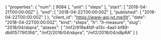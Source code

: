 {
  "properties": {
    "num": [
      9084
    ],
    "unit": [
      "steps"
    ],
    "start": [
      "2018-04-21T00:00:00Z"
    ],
    "end": [
      "2018-04-22T00:00:00Z"
    ],
    "published": [
      "2018-04-22T00:00:00Z"
    ]
  },
  "client_id": "https://www-api.jvt.me/fit",
  "date": "2018-04-22T00:00:00Z",
  "kind": "steps",
  "h": "h-measure",
  "slug": "2018/04/sbpra",
  "aliases": [
    "/mf2/919a4fdf-a13c-4aa1-bf89-db81577903fd/",
    "/mf2/2018/04/sbpra",
    "/mf2/2018/04/sBpRA"
  ]
}
